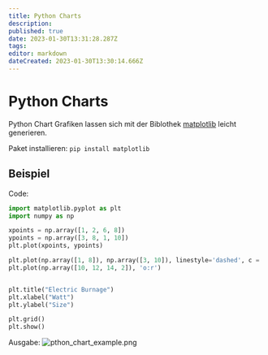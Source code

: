 ```yaml
---
title: Python Charts
description: 
published: true
date: 2023-01-30T13:31:28.287Z
tags: 
editor: markdown
dateCreated: 2023-01-30T13:30:14.666Z
---
```


# Python Charts
Python Chart Grafiken lassen sich mit der Biblothek [matplotlib](https://github.com/matplotlib/matplotlib) leicht generieren.

Paket installieren: `pip install matplotlib`

## Beispiel
Code:
```python
import matplotlib.pyplot as plt
import numpy as np

xpoints = np.array([1, 2, 6, 8])
ypoints = np.array([3, 8, 1, 10])
plt.plot(xpoints, ypoints)

plt.plot(np.array([1, 8]), np.array([3, 10]), linestyle='dashed', c = '#4CAF50', linewidth = '12')
plt.plot(np.array([10, 12, 14, 2]), 'o:r')


plt.title("Electric Burnage")
plt.xlabel("Watt")
plt.ylabel("Size")

plt.grid()
plt.show()
```

Ausgabe:
![pthon_chart_example.png](/pthon_chart_example.png)